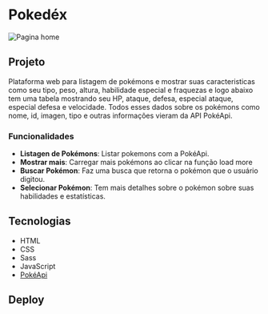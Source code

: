 # Pokedéx


 
![Pagina home](image-1.png)


## Projeto
Plataforma web para listagem de pokémons e mostrar suas caracteristicas como seu tipo, peso, altura, habilidade especial e fraquezas e logo abaixo tem uma tabela mostrando seu HP, ataque, defesa, especial ataque, especial defesa e velocidade. Todos esses dados sobre os pokémons como nome, id, imagen, tipo e outras informações vieram da API PokéApi.

### Funcionalidades

* **Listagen de Pokémons**: Listar pokemons com a PokéApi.
* **Mostrar mais**: Carregar mais pokémons ao clicar na função load more
* **Buscar Pokémon**: Faz uma busca que retorna o pokémon que o usuário digitou.
* **Selecionar Pokémon**: Tem mais detalhes sobre o pokémon sobre suas habilidades e estatísticas.

## Tecnologias
* HTML
* CSS
* Sass
* JavaScript
* [PokéApi](https://pokeapi.co/)

## Deploy

